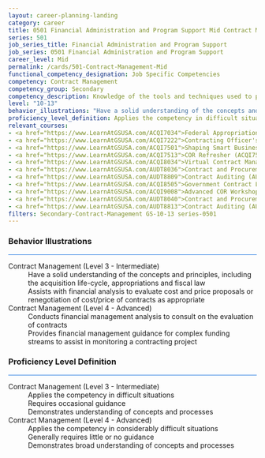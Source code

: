 ```yaml
---
layout: career-planning-landing
category: career
title: 0501 Financial Administration and Program Support Mid Contract Management
series: 501
job_series_title: Financial Administration and Program Support
job_series: 0501 Financial Administration and Program Support
career_level: Mid
permalink: /cards/501-Contract-Management-Mid
functional_competency_designation: Job Specific Competencies
competency: Contract Management
competency_group: Secondary
competency_description: Knowledge of the tools and techniques used to propose, plan, initiate, and manage contracts and other Federal funding instruments and the associated deliverables, deadlines, and contract terms and conditions.
level: "10-13"
behavior_illustrations: "Have a solid understanding of the concepts and principles, including the acquisition life-cycle, appropriations and fiscal law ? Assists with financial analysis to evaluate cost and price proposals or renegotiation of cost/price of contracts as appropriate  ? Conducts financial management analysis to consult on the evaluation of contracts ? Provides financial management guidance for complex funding streams to assist in monitoring a contracting project"
proficiency_level_definition: Applies the competency in difficult situations ? Requires occasional guidance ? Demonstrates understanding of concepts and processes ? Applies the competency in considerably difficult situations ? Generally requires little or no guidance ? Demonstrates broad understanding of concepts and processes
relevant_courses: 
- <a href="https://www.LearnAtGSUSA.com/ACQI7034">Federal Appropriations Law for Acquisition Professionals (ACQI7030), GSU</a>
- <a href="https://www.LearnAtGSUSA.com/ACQI7222">Contracting Officer's Representative Course (ACQI7222), GSU</a>
- <a href="https://www.LearnAtGSUSA.com/ACQI7501">Shaping Smart Business Arrangements (ACQI7501), GSU</a>
- <a href="https://www.LearnAtGSUSA.com/ACQI7513">COR Refresher (ACQI7513), GSU</a>
- <a href="https://www.LearnAtGSUSA.com/ACQI8034">Virtual Contract Management (ACQI8030), GSU</a>
- <a href="https://www.LearnAtGSUSA.com/AUDT8036">Contract and Procurement Fraud (AUDT8036), GSU</a>
- <a href="https://www.LearnAtGSUSA.com/AUDT8809">Contract Auditing (AUDT8801), GSU</a>
- <a href="https://www.LearnAtGSUSA.com/ACQI8505">Government Contract Law (ACQI8505), GSU</a>
- <a href="https://www.LearnAtGSUSA.com/ACQI9008">Advanced COR Workshop (ACQI9008), GSU</a>
- <a href="https://www.LearnAtGSUSA.com/AUDT8040">Contract and Procurement Fraud (AUDT8036), GSU</a>
- <a href="https://www.LearnAtGSUSA.com/AUDT8813">Contract Auditing (AUDT8801), GSU</a>
filters: Secondary-Contract-Management GS-10-13 series-0501
---
```


<div class="desktop:grid-col-6 margin-y-3">
  <div class="border-top-2 bg-white padding-3 shadow-5 height-full members-hover border-1px button-border border-top-blue radius-lg card-text-color">
    <h3>Behavior Illustrations</h3>
    <hr style="background-color: #1b74e0 !important;"/>
    <dl class="text-base card-content-color"><dt>Contract Management (Level 3 - Intermediate)</dt><dd>Have a solid understanding of the concepts and principles, including the acquisition life-cycle, appropriations and fiscal law </dd><dd> Assists with financial analysis to evaluate cost and price proposals or renegotiation of cost/price of contracts as appropriate </dd><dt>Contract Management (Level 4 - Advanced)</dt><dd>Conducts financial management analysis to consult on the evaluation of contracts </dd><dd> Provides financial management guidance for complex funding streams to assist in monitoring a contracting project</dd></dl>
  </div>
</div>
<div class="desktop:grid-col-6 margin-y-3">
  <div class="border-top-2 bg-white padding-3 shadow-5 height-full members-hover border-1px button-border border-top-blue radius-lg card-text-color">
    <h3>Proficiency Level Definition</h3>
     <hr style="background-color: #1b74e0 !important;"/>
    <dl class="text-base card-content-color"><dt>Contract Management (Level 3 - Intermediate)</dt><dd>Applies the competency in difficult situations </dd><dd> Requires occasional guidance </dd><dd> Demonstrates understanding of concepts and processes</dd><dt>Contract Management (Level 4 - Advanced)</dt><dd>Applies the competency in considerably difficult situations </dd><dd> Generally requires little or no guidance </dd><dd> Demonstrates broad understanding of concepts and processes</dd></dl>
  </div>
</div>